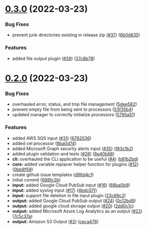 # [0.3.0](https://github.com/ThoronicLLC/collector/compare/v0.2.0...v0.3.0) (2022-03-23)


### Bug Fixes

* prevent junk directories existing in release zip ([#37](https://github.com/ThoronicLLC/collector/issues/37)) ([6b0d835](https://github.com/ThoronicLLC/collector/commit/6b0d8350717ce916abcc198ee6fe8fca1d975727))


### Features

* added file output plugin ([#39](https://github.com/ThoronicLLC/collector/issues/39)) ([37c8b78](https://github.com/ThoronicLLC/collector/commit/37c8b7878d5d70dac3b2c070664954a21415d62b))



# [0.2.0](https://github.com/ThoronicLLC/collector/compare/688fc2b9d86398b715ef50d49c75040e1c52da05...v0.2.0) (2022-03-23)


### Bug Fixes

* overhauled error, status, and tmp file management ([5dee582](https://github.com/ThoronicLLC/collector/commit/5dee582f6d28f2d8bd2a9e14b06d82c479306750))
* prevent empty file from being sent to processors ([53f35b4](https://github.com/ThoronicLLC/collector/commit/53f35b44a0215c4d5e22352c1237c96bae69e08a))
* updated manager to correctly initialize processors ([5795a51](https://github.com/ThoronicLLC/collector/commit/5795a513a8c4fa9e6ff839151ad64d5b63e06535))


### Features

* added AWS SQS input ([#31](https://github.com/ThoronicLLC/collector/issues/31)) ([6762536](https://github.com/ThoronicLLC/collector/commit/6762536ea1ad74d5717b36a47b77a4e258054baa))
* added cel processor ([8ba0d74](https://github.com/ThoronicLLC/collector/commit/8ba0d745bb27f130b0b766e9d0167e1e20aae613))
* added Microsoft Graph security alerts input ([#35](https://github.com/ThoronicLLC/collector/issues/35)) ([f83c1b2](https://github.com/ThoronicLLC/collector/commit/f83c1b2429e48596f6144f73545fe105b8601df6))
* added plugin validation and tests ([#28](https://github.com/ThoronicLLC/collector/issues/28)) ([8e40b68](https://github.com/ThoronicLLC/collector/commit/8e40b68b6e2f1947daaf3b8a95f768f7947b1dbb))
* **cli:** overhauled the CLI application to be useful ([#4](https://github.com/ThoronicLLC/collector/issues/4)) ([b81b2bd](https://github.com/ThoronicLLC/collector/commit/b81b2bd51618ccdfe298a75fae6af2e82d3d555a))
* **core:** added variable replacer helper function for plugins ([#12](https://github.com/ThoronicLLC/collector/issues/12)) ([0bb8f59](https://github.com/ThoronicLLC/collector/commit/0bb8f5943f13f119f117b50b4d59f61bf8ade946))
* create github issue templates ([d96d4c1](https://github.com/ThoronicLLC/collector/commit/d96d4c10018b73348f6a56a86ec347384b87388d))
* initial commit ([688fc2b](https://github.com/ThoronicLLC/collector/commit/688fc2b9d86398b715ef50d49c75040e1c52da05))
* **input:** added Google Cloud PubSub input ([#16](https://github.com/ThoronicLLC/collector/issues/16)) ([68ba0b9](https://github.com/ThoronicLLC/collector/commit/68ba0b9a079894e4591e776c390c07de3e2e24e1))
* **input:** added syslog input ([#17](https://github.com/ThoronicLLC/collector/issues/17)) ([4bdc07f](https://github.com/ThoronicLLC/collector/commit/4bdc07fe3181807263371a7ffd68b74ee0e53a46))
* **input:** support file deletion in file input plugin ([23c69c2](https://github.com/ThoronicLLC/collector/commit/23c69c200e8423b9f173ec48c609fc6eb0db9197))
* **output:** added Google Cloud PubSub output ([#24](https://github.com/ThoronicLLC/collector/issues/24)) ([0c12bd9](https://github.com/ThoronicLLC/collector/commit/0c12bd950a7806d8e9f5e35c8f67e00922d73952))
* **output:** added google cloud storage output ([#20](https://github.com/ThoronicLLC/collector/issues/20)) ([2dd0c1c](https://github.com/ThoronicLLC/collector/commit/2dd0c1cd9b9c583ec6554c0717839bf757c655e8))
* **output:** added Microsoft Azure Log Analytics as an output ([#22](https://github.com/ThoronicLLC/collector/issues/22)) ([7c5c37a](https://github.com/ThoronicLLC/collector/commit/7c5c37a8af84e1798233edc6c3febe73d452d0e9))
* **output:** Amazon S3 Output ([#2](https://github.com/ThoronicLLC/collector/issues/2)) ([ceca476](https://github.com/ThoronicLLC/collector/commit/ceca476e5954698e1642e192e26aa79f7df7183f))



